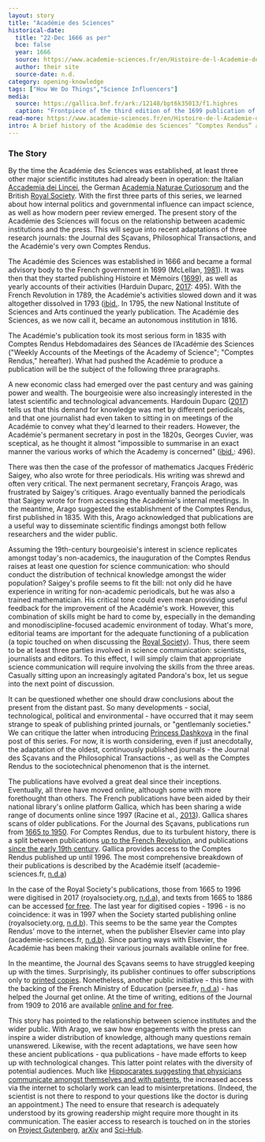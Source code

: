 ```yaml
---
layout: story
title: "Académie des Sciences"
historical-date:
  title: "22-Dec 1666 as per"
  bce: false
  year: 1666
  source: https://www.academie-sciences.fr/en/Histoire-de-l-Academie-des-sciences/history-of-the-french-academie-des-sciences.html
  author: their site
  source-date: n.d.
category: opening-knowledge
tags: ["How We Do Things","Science Influencers"]
media:
  source: https://gallica.bnf.fr/ark:/12148/bpt6k35013/f1.highres
  caption: "Frontpiece of the third edition of the 1699 publication of Histoire et Mémoirs. Source: Gallica."
read-more: https://www.academie-sciences.fr/en/Histoire-de-l-Academie-des-sciences/history-of-the-french-academie-des-sciences.html
intro: A brief history of the Académie des Sciences’ “Comptes Rendus” and moving ancient publications online.
---
```

### The Story
By the time the Académie des Sciences was established, at least three other major scientific institutes had already been in operation: the Italian [Accademia dei Lincei](https://www.tiki-toki.com/timeline/entry/1753034/A-History-of-Research-Ethics/#vars!panel=16571102!), the German [Academia Naturae Curiosorum](https://www.tiki-toki.com/timeline/entry/1753034/A-History-of-Research-Ethics/#vars!panel=16443513!) and the British [Royal Society](https://www.tiki-toki.com/timeline/entry/1753034/A-History-of-Research-Ethics/#vars!panel=16443519!). With the first three parts of this series, we learned about how internal politics and governmental influence can impact science, as well as how modern peer review emerged. The present story of the Académie des Sciences will focus on the relationship between academic institutions and the press. This will segue into recent adaptations of three research journals: the Journal des Sçavans, Philosophical Transactions, and the Académie's very own Comptes Rendus.

The Académie des Sciences was established in 1666 and became a formal advisory body to the French government in 1699 (McLellan, [1981](https://www.jstor.org/stable/231248)). It was then that they started publishing Histoire et Mémoirs ([1699](https://gallica.bnf.fr/ark:/12148/cb32786820s/date)), as well as yearly accounts of their activities (Harduin Duparc, [2017](https://doi.org/10.1016/j.crhy.2017.10.017): 495). With the French Revolution in 1789, the Académie's activities slowed down and it was altogether dissolved in 1793 ([ibid.]((https://doi.org/10.1016/j.crhy.2017.10.017)). In 1795, the new National Institute of Sciences and Arts continued the yearly publication. The Académie des Sciences, as we now call it, became an autonomous institution in 1816.

The Académie's publication took its most serious form in 1835 with Comptes Rendus Hebdomadaires des Séances de l’Académie des Sciences ("Weekly Accounts of the Meetings of the Academy of Science"; "Comptes Rendus," hereafter). What had pushed the Académie to produce a publication will be the subject of the following three praragraphs.

A new economic class had emerged over the past century and was gaining power and wealth. The bourgeoisie were also increasingly interested in the latest scientific and technological advancements. Hardouin Duparc ([2017](https://doi.org/10.1016/j.crhy.2017.10.017)) tells us that this demand for knowledge was met by different periodicals, and that one journalist had even taken to sitting in on meetings of the Académie to convey what they'd learned to their readers. However, the Académie's permanent secretary in post in the 1820s, Georges Cuvier, was sceptical, as he thought it almost "impossible to summarise in an exact manner the various works of which the Academy is concerned" ([ibid.](https://doi.org/10.1016/j.crhy.2017.10.017): 496).

There was then the case of the professor of mathematics Jacques Frédéric Saigey, who also wrote for three periodicals. His writing was shrewd and often very critical. The next permanent secretary, François Arago, was frustrated by Saigey's critiques. Arago eventually banned the periodicals that Saigey wrote for from accessing the Académie's internal meetings. In the meantime, Arago suggested the establishment of the Comptes Rendus, first published in 1835. With this, Arago acknowledged that publications are a useful way to disseminate scientific findings amongst both fellow researchers and the wider public.

Assuming the 19th-century bourgeoisie's interest in science replicates amongst today's non-academics, the inauguration of the Comptes Rendus raises at least one question for science communication: who should conduct the distribution of technical knowledge amongst the wider population? Saigey's profile seems to fit the bill: not only did he have experience in writing for non-academic periodicals, but he was also a trained mathematician. His critical tone could even mean providing useful feedback for the improvement of the Académie's work. However, this combination of skills might be hard to come by, especially in the demanding and monodiscipline-focused academic environment of today. What's more, editorial teams are important for the adequate functioning of a publication (a topic touched on when discussing the [Royal Society](https://www.tiki-toki.com/timeline/entry/1753034/A-History-of-Research-Ethics/#vars!panel=16443519!)). Thus, there seem to be at least three parties involved in science communication: scientists, journalists and editors. To this effect, I will simply claim that appropriate science communication will require involving the skills from the three areas. Casually sitting upon an increasingly agitated Pandora's box, let us segue into the next point of discussion.

It can be questioned whether one should draw conclusions about the present from the distant past. So many developments - social, technological, political and environmental - have occurred that it may seem strange to speak of publishing printed journals, or "gentlemanly societies." We can critique the latter when introducing [Princess Dashkova](https://www.tiki-toki.com/timeline/entry/1753034/A-History-of-Research-Ethics/#vars!panel=16575859!) in the final post of this series. For now, it is worth considering, even if just anecdotally, the adaptation of the oldest, continuously published journals - the Journal des Sçavans and the Philosophical Transactions -, as well as the Comptes Rendus to the sociotechnical phenomenon that is the internet.

The publications have evolved a great deal since their inceptions. Eventually, all three have moved online, although some with more forethought than others. The French publications have been aided by their national library's online platform Gallica, which has been sharing a wide range of documents online since 1997 (Racine et al., [2013](https://library.stanford.edu/sites/default/files/Bibliotheque%20nationale%20de%20France.pdf)). Gallica shares scans of older publications. For the Journal des Sçavans, publications run from [1665 to 1950](https://gallica.bnf.fr/ark:/12148/cb343488023/date.r=journal+des+scavans.langEN). For Comptes Rendus, due to its turbulent history, there is a split between publications [up to the French Revolution](https://gallica.bnf.fr/ark:/12148/cb32786820s/date), and publications [since the early 19th century](https://gallica.bnf.fr/ark:/12148/cb343783130/date). Gallica provides access to the Comptes Rendus published up until 1996. The most comprehensive breakdown of their publications is described by the Académie itself (academie-sciences.fr, [n.d.a](https://www.academie-sciences.fr/en/Transmettre-les-connaissances/comptes-rendus-de-l-academie-des-sciences-numerisees-sur-le-site-de-la-bibliotheque-nationale-de-france.html))

In the case of the Royal Society's publications, those from 1665 to 1996 were digitised in 2017 (royalsociety.org, [n.d.a](https://royalsociety.org/journals/publishing-activities/journal-collection-science-in-the-making/)), and texts from 1665 to 1886 can be accessed [for free](https://royalsocietypublishing.org/loi/rstl/group/c1600.d1660.y1665). The last year for digitised copies - 1996 - is no coincidence: it was in 1997 when the Society started publishing online (royalsociety.org, [n.d.b](https://royalsociety.org/journals/publishing-activities/publishing350/history-philosophical-transactions/)). This seems to be the same year the Comptes Rendus' move to the internet, when the publisher Elsevier came into play (academie-sciences.fr, [n.d.b](https://comptes-rendus.academie-sciences.fr/)). Since parting ways with Elsevier, the Académie has been making their various journals available online for free.

In the meantime, the Journal des Sçavans seems to have struggled keeping up with the times. Surprisingly, its publisher continues to offer subscriptions only to [printed copies](https://poj.peeters-leuven.be/content.php?url=journal&journal_code=JDS). Nonetheless, another public initiative - this time with the backing of the French Ministry of Education (persee.fr, [n.d.a](https://www.persee.fr/a-propos)) - has helped the Journal get online. At the time of writing, editions of the Journal from 1909 to 2016 are available [online and for free](https://www.persee.fr/collection/jds).

This story has pointed to the relationship between science institutes and the wider public. With Arago, we saw how engagements with the press can inspire a wider distribution of knowledge, although many questions remain unanswered. Likewise, with the recent adaptations, we have seen how these ancient publications - qua publications - have made efforts to keep up with technological changes. This latter point relates with the diversity of potential audiences. Much like [Hippocarates suggesting that physicians communicate amongst themselves and with patients](https://www.tiki-toki.com/timeline/entry/1753034/A-History-of-Research-Ethics/#vars!panel=16443419!), the increased access via the internet to scholarly work can lead to misinterpretations. (Indeed, the scientist is not there to respond to your questions like the doctor is during an appointment.) The need to ensure that research is adequately understood by its growing readership might require more thought in its communication. The easier access to research is touched on in the stories on [Project Gutenberg](https://www.tiki-toki.com/timeline/entry/1753034/A-History-of-Research-Ethics/#vars!panel=16443999!), [arXiv](https://www.tiki-toki.com/timeline/entry/1753034/A-History-of-Research-Ethics/#vars!panel=16444416!) and [Sci-Hub](https://www.tiki-toki.com/timeline/entry/1753034/A-History-of-Research-Ethics/#vars!panel=16551818!).
